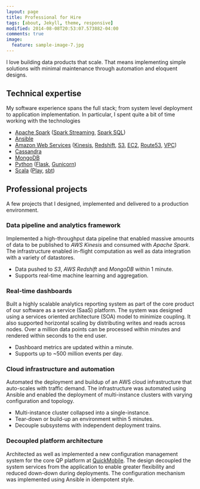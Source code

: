 ```yaml
---
layout: page
title: Professional for Hire
tags: [about, Jekyll, theme, responsive]
modified: 2014-08-08T20:53:07.573882-04:00
comments: true
image:
  feature: sample-image-7.jpg
---
```

 
I love building data products that scale. That means implementing simple solutions with minimal maintenance through automation and eloquent designs.

## Technical expertise

My software experience spans the full stack; from system level deployment to application implementation. In particular, I spent quite a bit of time working with the technologies

* [Apache Spark](http://spark.apache.org/) ([Spark Streaming](http://spark.apache.org/streaming/), [Spark SQL](http://spark.apache.org/sql/))
* [Ansible](http://www.ansible.com/home)
* [Amazon Web Services](http://aws.amazon.com/) ([Kinesis](http://aws.amazon.com/kinesis/), [Redshift](http://aws.amazon.com/redshift/), [S3](http://aws.amazon.com/s3/), [EC2](http://aws.amazon.com/ec2/), [Route53](http://aws.amazon.com/route53/), [VPC](http://aws.amazon.com/vpc/))  
* [Cassandra](http://cassandra.apache.org/)
* [MongoDB](https://www.mongodb.org/)
* [Python](https://www.python.org/) ([Flask](http://flask.pocoo.org/), [Gunicorn](http://gunicorn.org/))
* [Scala](http://www.scala-lang.org/) ([Play](https://www.playframework.com/), [sbt](http://www.scala-sbt.org/))

## Professional projects

A few projects that I designed, implemented and delivered to a production environment. 

### Data pipeline and analytics framework

Implemented a high-throughput data pipeline that enabled massive amounts of data to be published to _AWS Kinesis_ and consumed with _Apache Spark_. The infrastructure enabled in-flight computation as well as data integration with a variety of datastores.  

* Data pushed to _S3_, _AWS Redshift_ and _MongoDB_ within 1 minute. 
* Supports real-time machine learning and aggregation.

### Real-time dashboards

Built a highly scalable analytics reporting system as part of the core product of our software as a service (SaaS) platform. The system was designed using a services oriented architecture (SOA) model to minimize coupling. It also supported horizontal scaling by distributing writes and reads across nodes. Over a million data points can be processed within minutes and rendered within seconds to the end user. 

* Dashboard metrics are updated within a minute.
* Supports up to ~500 million events per day.

### Cloud infrastructure and automation 

Automated the deployment and buildup of an AWS cloud infrastructure that auto-scales with traffic demand. The infrastructure was automated using Ansible and enabled the deployment of multi-instance clusters with varying configuration and topology. 

* Multi-instance cluster collapsed into a single-instance.
* Tear-down or build-up an environment within 5 minutes. 
* Decouple subsystems with independent deployment trains.

### Decoupled platform architecture

Architected as well as implemented a new configuration management system for the core QP platform at [QuickMobile](http://quickmobile.com). The design decoupled the system services from the application to enable greater flexibility and reduced down-down during deployments. The configuration mechanism was implemented using Ansible in idempotent style.
